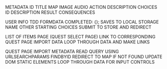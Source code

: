 METADATA
    ID
    TITLE
    MAP
    IMAGE
    AUDIO
    ACTION
    DESCRIPTION
    CHOICES
        ID
        DESCRIPTION
        RESULT
        CONSEQUENCES

USER INFO
    TDD
        FORMDATA
        COMPLETED: {};
    SAVES TO LOCAL STORAGE
        NAME
        OTHER STARTING CHOICES
    SUBMIT TO STORE AND REDIRECT

LIST OF ITEMS PAGE (QUEST SELECT PAGE)
    LINK TO CORRESPONDING QUEST PAGE
    IMPORT DATA
    LOOP THROUGH DATA AND MAKE LINKS

QUEST PAGE
    IMPORT METADATA
    READ QUERY USING URLSEARCHPARAMS
    FINDBYID
        REDIRECT TO MAP IF NOT FOUND
    UPDATE DOM
        STATIC ELEMENTS
        LOOP THROUGH DATA FOR INPUT CONTROLS